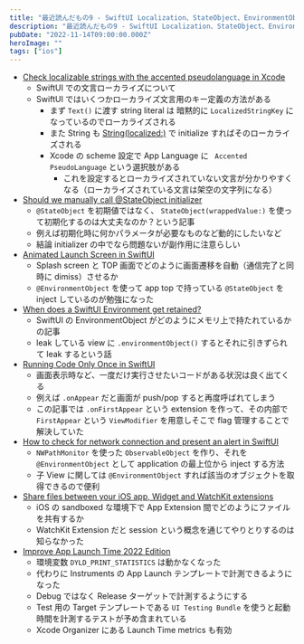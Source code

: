 ```yaml
---
title: "最近読んだもの9 - SwiftUI Localization、StateObject、EnvironmentObject など"
description: "最近読んだもの9 - SwiftUI Localization、StateObject、EnvironmentObject などについて"
pubDate: "2022-11-14T09:00:00.000Z"
heroImage: ""
tags: ["ios"]
---
```


- [Check localizable strings with the accented pseudolanguage in Xcode](https://nilcoalescing.com/blog/CheckLocalizableStringsWithAccentedPseudolanguage/)
	- SwiftUI での文言ローカライズについて
	- SwiftUI ではいくつかローカライズ文言用のキー定義の方法がある
		- まず `Text()` に渡す string literal は 暗黙的に `LocalizedStringKey` になっているのでローカライズされる
		- また String も [String(localized:)](https://developer.apple.com/documentation/swift/string/init(localized:table:bundle:locale:comment:)) で initialize すればそのローカライズされる
		- Xcode の scheme 設定で App Language に ` Accented PseudoLanguage` という選択肢がある
			- これを設定するとローカライズされていない文言が分かりやすくなる（ローカライズされている文言は架空の文字列になる）
- [Should we manually call @StateObject initializer](https://sarunw.com/posts/manually-initialize-stateobject/)
	- `@StateObject` を初期値ではなく、 `StateObject(wrappedValue:)` を使って初期化するのは大丈夫なのか？という記事
	- 例えば初期化時に何かパラメータが必要なものなど動的にしたいなど
	- 結論 initializer の中でなら問題ないが副作用に注意らしい
- [Animated Launch Screen in SwiftUI](https://holyswift.app/animated-launch-screen-in-swiftui/)
	- Splash screen と TOP 画面でどのように画面遷移を自動（通信完了と同時に dimiss）させるか
	- `@EnvironmentObject` を使って app top で持っている `@StateObject` を inject しているのが勉強になった
- [When does a SwiftUI Environment get retained?](https://tiagolopes.blog/2022/11/01/when-does-a-swiftui-environment-get-retained/)
	- SwiftUI の EnvironmentObject がどのようにメモリ上で持たれているかの記事
	- leak している view に `.environmentObject()` するとそれに引きずられて leak するという話
- [Running Code Only Once in SwiftUI](https://www.swiftjectivec.com/swiftui-run-code-only-once-versus-onappear-or-task)
	- 画面表示時など、一度だけ実行させたいコードがある状況は良く出てくる
	- 例えば `.onAppear` だと画面が push/pop すると再度呼ばれてしまう
	- この記事では `.onFirstAppear` という extension を作って、その内部で `FirstAppear` という `ViewModifier` を用意しそこで flag 管理することで解決していた
- [How to check for network connection and present an alert in SwiftUI](https://danijelavrzan.com/posts/2022/11/network-connection-alert-swiftui/)
	- `NWPathMonitor` を使った `ObservableObject` を作り、それを `@EnvironmentObject` として application の最上位から inject する方法
	- 子 View に関しては `@EnvironmentObject` すれば該当のオブジェクトを取得できるので便利
- [Share files between your iOS app, Widget and WatchKit extensions](https://blog.eidinger.info/share-files-between-your-ios-app-widget-and-watchkit-extensions)
	- iOS の sandboxed な環境下で App Extension 間でどのようにファイルを共有するか
	- WatchKit Extension だと session という概念を通じてやりとりするのは知らなかった
- [Improve App Launch Time 2022 Edition](https://samwize.com/2022/11/01/improve-app-launch-time-2022/)
	- 環境変数 `DYLD_PRINT_STATISTICS`  は動かなくなった
	- 代わりに Instruments の App Launch テンプレートで計測できるようになった
	- Debug ではなく Release ターゲットで計測するようにする
	- Test 用の Target テンプレートである `UI Testing Bundle` を使うと起動時間を計測するテストが予め含まれている
	- Xcode Organizer にある Launch Time metrics も有効